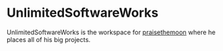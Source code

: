 # UnlimitedSoftwareWorks

UnlimitedSoftwareWorks is the workspace for [praisethemoon](https://praisethemoon.org) where he places all of his big projects.
